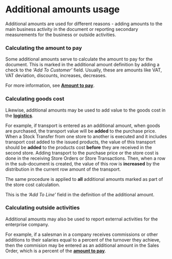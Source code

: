 # Additional amounts usage

Additional amounts are used for different reasons - adding amounts to the main business activity in the document or reporting secondary measurements for the business or outside activities.

### Calculating the amount to pay

Some additional amounts serve to calculate the amount to pay for the document. This is marked in the additional amount definition by adding a check to the _‘Add To Customer’_ field. Usually, these are amounts like VAT, VAT deviation, discounts, increases, decreases. 

For more information, see [**Amount to pay**](https://github.com/ErpNetDocs/tech/blob/82e2643197b9da2d8cab3dd605dcd1bc0e4f308f/modules/crm/sales/sales-concepts/amount-to-pay.md).

### Calculating goods cost

Likewise, additional amounts may be used to add value to the goods cost in the [**logistics**](https://github.com/ErpNetDocs/tech/blob/master/modules/logistics/index.md).

For example, if transport is entered as an additional amount, when goods are purchased, the transport value will be **added** to the purchase price. When a Stock Transfer from one store to another is executed and it includes transport cost added to the issued products, the value of this transport should be **added** to the products cost **before** they are received in the second store. Adding transport to the purchase price or the store cost is done in the receiving Store Orders or Store Transactions. Then, when a row in the sub-document is created, the value of this row is **increased** by the distribution in the current row amount of the transport.

The same procedure is applied to **all** additional amounts marked as part of the store cost calculation. 

This is the _‘Add To Line’_ field in the definition of the additional amount.

### Calculating outside activities

Additional amounts may also be used to report external activities for the enterprise company.

For example, if a salesman in a company receives commissions or other additions to their salaries equal to a percent of the turnover they achieve, then the commision may be entered as an additional amount in the Sales Order, which is a percent of the **[amount to pay](https://github.com/ErpNetDocs/tech/blob/82e2643197b9da2d8cab3dd605dcd1bc0e4f308f/modules/crm/sales/sales-concepts/amount-to-pay.md)**.

